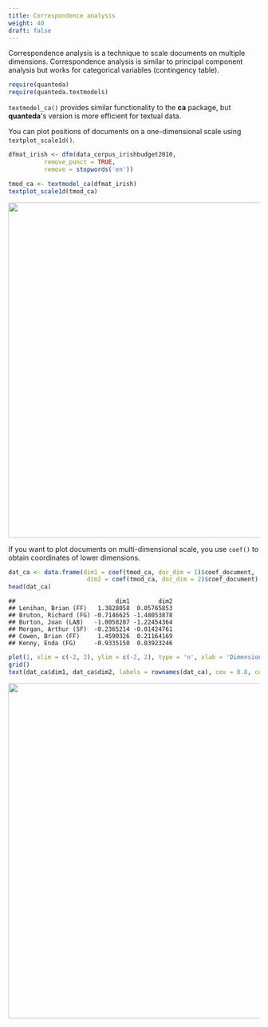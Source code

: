 ```yaml
---
title: Correspondence analysis
weight: 40
draft: false
---
```


Correspondence analysis is a technique to scale documents on multiple dimensions. Correspondence analysis is similar to principal component analysis but works for categorical variables (contingency table).


```r
require(quanteda)
require(quanteda.textmodels)
```

`textmodel_ca()` provides similar functionality to the **ca** package, but **quanteda**'s version is more efficient for textual data.

You can plot positions of documents on a one-dimensional scale using `textplot_scale1d()`.


```r
dfmat_irish <- dfm(data_corpus_irishbudget2010, 
          remove_punct = TRUE, 
          remove = stopwords('en'))

tmod_ca <- textmodel_ca(dfmat_irish)
textplot_scale1d(tmod_ca)
```

<img src="/machine-learning/ca.en_files/figure-html/unnamed-chunk-2-1.png" width="672" />

If you want to plot documents on multi-dimensional scale, you use `coef()` to obtain coordinates of lower dimensions.  


```r
dat_ca <- data.frame(dim1 = coef(tmod_ca, doc_dim = 1)$coef_document, 
                      dim2 = coef(tmod_ca, doc_dim = 2)$coef_document)
head(dat_ca)
```

```
##                            dim1        dim2
## Lenihan, Brian (FF)   1.3828058  0.05765853
## Bruton, Richard (FG) -0.7146625 -1.48053878
## Burton, Joan (LAB)   -1.0058287 -1.22454364
## Morgan, Arthur (SF)  -0.2365214 -0.01424761
## Cowen, Brian (FF)     1.4590326  0.21164169
## Kenny, Enda (FG)     -0.9335150  0.03923246
```

```r
plot(1, xlim = c(-2, 2), ylim = c(-2, 2), type = 'n', xlab = 'Dimension 1', ylab = 'Dimension 2')
grid()
text(dat_ca$dim1, dat_ca$dim2, labels = rownames(dat_ca), cex = 0.8, col = rgb(0, 0, 0, 0.7))
```

<img src="/machine-learning/ca.en_files/figure-html/unnamed-chunk-3-1.png" width="672" />

